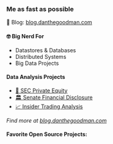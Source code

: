 ### Me as fast as possible

📝 Blog: [blog.danthegoodman.com](blog.danthegoodman.com)

#### 🤓 Big Nerd For

- Datastores & Databases
- Distributed Systems
- Big Data Projects

#### Data Analysis Projects

- [🏦 SEC Private Equity](https://blog.danthegoodman.com/following-the-money)
- [🏛 Senate Financial Disclosure](https://senate.danthegoodman.com)
- [📈 Insider Trading Analysis](https://blog.danthegoodman.com/insider-trading)

_Find more at [blog.danthegoodman.com](blog.danthegoodman.com)_

#### Favorite Open Source Projects:
